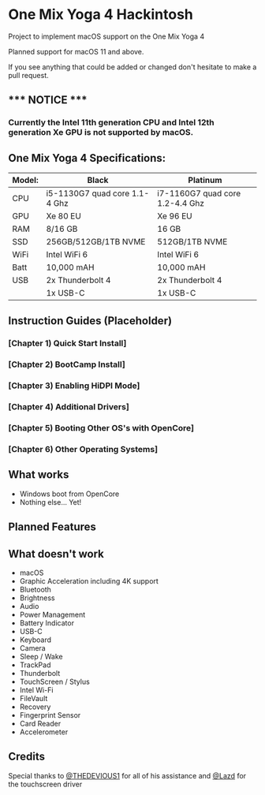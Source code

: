 # One Mix Yoga 4 Hackintosh
Project to implement macOS support on the One Mix Yoga 4

Planned support for macOS 11 and above. 

If you see anything that could be added or changed don't hesitate to make a pull request.


## *** NOTICE ***
### Currently the Intel 11th generation CPU and Intel 12th generation Xe GPU is not supported by macOS.

## One Mix Yoga 4 Specifications:

| Model: | Black | Platinum |
|---|----------|----------|
|CPU| i5-1130G7 quad core 1.1-4 Ghz| i7-1160G7 quad core 1.2-4.4 Ghz|
|GPU| Xe 80 EU | Xe 96 EU |
|RAM| 8/16 GB | 16 GB |
|SSD| 256GB/512GB/1TB NVME | 512GB/1TB NVME |
|WiFi| Intel WiFi 6 | Intel WiFi 6 |
|Batt| 10,000 mAH | 10,000 mAH |
|USB| 2x Thunderbolt 4 | 2x Thunderbolt 4 |
|   | 1x USB-C | 1x USB-C |



## Instruction Guides (Placeholder)

### [Chapter 1) Quick Start Install]
### [Chapter 2) BootCamp Install]
### [Chapter 3) Enabling HiDPI Mode]
### [Chapter 4) Additional Drivers]
### [Chapter 5) Booting Other OS's with OpenCore]
### [Chapter 6) Other Operating Systems]


## What works 

- Windows boot from OpenCore
- Nothing else... Yet!


## Planned Features


## What doesn't work

- macOS
- Graphic Acceleration including 4K support
- Bluetooth
- Brightness
- Audio
- Power Management
- Battery Indicator
- USB-C
- Keyboard
- Camera
- Sleep / Wake
- TrackPad
- Thunderbolt
- TouchScreen / Stylus
- Intel Wi-Fi 
- FileVault
- Recovery
- Fingerprint Sensor
- Card Reader
- Accelerometer


## Credits
Special thanks to [@THEDEVIOUS1](https://github.com/THEDEVIOUS1/CHUWI-MINIBOOK-HACKINTOSH) for all of his assistance and [@Lazd](https://github.com/lazd/VoodooI2CGoodix) for the touchscreen driver <br>
